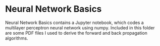 # Neural Network Basics

Neural Network Basics contains a Jupyter notebook, which codes a multilayer perceptron neural network using numpy. Included in this folder are some PDF files I used to derive the forward and back propagation algorithms.

